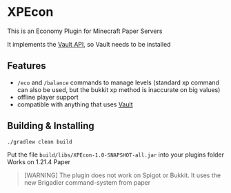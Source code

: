 # XPEcon
This is an Economy Plugin for Minecraft Paper Servers

It implements the [Vault API](https://www.spigotmc.org/resources/vault.34315/), so Vault needs to be installed

## Features
- `/eco` and `/balance` commands to manage levels (standard xp command can also be used, but the bukkit xp method is inaccurate on big values)
- offline player support
- compatible with anything that uses [Vault](https://www.spigotmc.org/resources/vault.34315/)

## Building & Installing
```shell
./gradlew clean build
```
Put the file `build/libs/XPEcon-1.0-SNAPSHOT-all.jar` into your plugins folder
Works on 1.21.4 Paper

> [WARNING]
> The plugin does not work on Spigot or Bukkit.
> It uses the new Brigadier command-system from paper